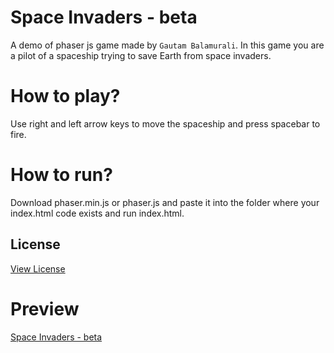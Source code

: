 # Space Invaders - beta
A demo of phaser js game made by `Gautam Balamurali`. In this game you are a pilot of a spaceship trying to save Earth from space invaders.

# How to play?
Use right and left arrow keys to move the spaceship and press spacebar to fire.

# How to run? 
Download phaser.min.js or phaser.js and paste it into the folder where your index.html code exists and run index.html.

## License
[View License](https://github.com/gautam-balamurali/consultancy-web-app/blob/master/LICENSE.md)

# Preview
[Space Invaders - beta](https://gautam-balamurali.github.io/dgh-phaserjsDemo_invaders/)
